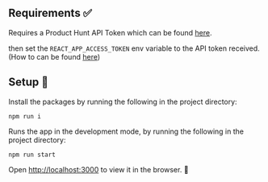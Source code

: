 ## Requirements ✅

Requires a Product Hunt API Token which can be found [here](https://api.producthunt.com/v2/docs).

then set the `REACT_APP_ACCESS_TOKEN` env variable to the API token received. (How to can be found [here](https://create-react-app.dev/docs/adding-custom-environment-variables/))

## Setup 🔧

Install the packages by running the following in the project directory:

`npm run i`


Runs the app in the development mode, by running the following in the project directory:

`npm run start`


Open [http://localhost:3000](http://localhost:3000) to view it in the browser. 🚀
